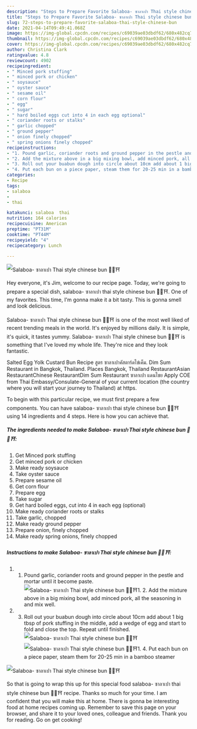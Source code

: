 ```yaml
---
description: "Steps to Prepare Favorite Salaboa- ซาลาเปา Thai style chinese bun 🥢🧧⛩"
title: "Steps to Prepare Favorite Salaboa- ซาลาเปา Thai style chinese bun 🥢🧧⛩"
slug: 72-steps-to-prepare-favorite-salaboa-thai-style-chinese-bun
date: 2021-04-14T09:49:41.068Z
image: https://img-global.cpcdn.com/recipes/c69039ae03dbdf62/680x482cq70/salaboa-ซาลาเปา-thai-style-chinese-bun-recipe-main-photo.jpg
thumbnail: https://img-global.cpcdn.com/recipes/c69039ae03dbdf62/680x482cq70/salaboa-ซาลาเปา-thai-style-chinese-bun-recipe-main-photo.jpg
cover: https://img-global.cpcdn.com/recipes/c69039ae03dbdf62/680x482cq70/salaboa-ซาลาเปา-thai-style-chinese-bun-recipe-main-photo.jpg
author: Christina Clark
ratingvalue: 4.8
reviewcount: 4902
recipeingredient:
- " Minced pork stuffing"
- " minced pork or chicken"
- " soysauce"
- " oyster sauce"
- " sesame oil"
- " corn flour"
- " egg"
- " sugar"
- " hard boiled eggs cut into 4 in each egg optional"
- " coriander roots or stalks"
- " garlic chopped"
- " ground pepper"
- " onion finely chopped"
- " spring onions finely chopped"
recipeinstructions:
- "1. Pound garlic, coriander roots and ground pepper in the pestle and mortar until it become paste."
- "2. Add the mixture above in a big mixing bowl, add minced pork, all the seasoning in and mix well."
- "3. Roll out your buabun dough into circle about 10cm add about 1 big tbsp of pork stuffing in the middle, add a wedge of egg and start to fold and close the top. Repeat until finished."
- "4. Put each bun on a piece paper, steam them for 20-25 min in a bamboo steamer"
categories:
- Recipe
tags:
- salaboa
- 
- thai

katakunci: salaboa  thai 
nutrition: 164 calories
recipecuisine: American
preptime: "PT31M"
cooktime: "PT44M"
recipeyield: "4"
recipecategory: Lunch

---
```



![Salaboa- ซาลาเปา Thai style chinese bun 🥢🧧⛩](https://img-global.cpcdn.com/recipes/c69039ae03dbdf62/680x482cq70/salaboa-ซาลาเปา-thai-style-chinese-bun-recipe-main-photo.jpg)

Hey everyone, it's Jim, welcome to our recipe page. Today, we're going to prepare a special dish, salaboa- ซาลาเปา thai style chinese bun 🥢🧧⛩. One of my favorites. This time, I'm gonna make it a bit tasty. This is gonna smell and look delicious.

Salaboa- ซาลาเปา Thai style chinese bun 🥢🧧⛩ is one of the most well liked of recent trending meals in the world. It's enjoyed by millions daily. It is simple, it's quick, it tastes yummy. Salaboa- ซาลาเปา Thai style chinese bun 🥢🧧⛩ is something that I've loved my whole life. They're nice and they look fantastic.

Salted Egg Yolk Custard Bun Recipe สูตร ซาลาเปาคัสตาร์ดไข่เค็ม. Dim Sum Restaurant in Bangkok, Thailand. Places Bangkok, Thailand RestaurantAsian RestaurantChinese RestaurantDim Sum Restaurant ซาลาเปา แดนไชย Apply COE from Thai Embassy/Consulate-General of your current location (the country where you will start your journey to Thailand) at https.


To begin with this particular recipe, we must first prepare a few components. You can have salaboa- ซาลาเปา thai style chinese bun 🥢🧧⛩ using 14 ingredients and 4 steps. Here is how you can achieve that.

<!--inarticleads1-->

##### The ingredients needed to make Salaboa- ซาลาเปา Thai style chinese bun 🥢🧧⛩:

1. Get  Minced pork stuffing
1. Get  minced pork or chicken
1. Make ready  soysauce
1. Take  oyster sauce
1. Prepare  sesame oil
1. Get  corn flour
1. Prepare  egg
1. Take  sugar
1. Get  hard boiled eggs, cut into 4 in each egg (optional)
1. Make ready  coriander roots or stalks
1. Take  garlic, chopped
1. Make ready  ground pepper
1. Prepare  onion, finely chopped
1. Make ready  spring onions, finely chopped




<!--inarticleads2-->

##### Instructions to make Salaboa- ซาลาเปา Thai style chinese bun 🥢🧧⛩:

1. 1. Pound garlic, coriander roots and ground pepper in the pestle and mortar until it become paste.
<img src="//assets-global.cpcdn.com/assets/icons/button_play-2c75c40dde080a61004c1f40b05d8f140eaff45d7e9e6481dc71c63d2e7c4909.png" alt="Salaboa- ซาลาเปา Thai style chinese bun 🥢🧧⛩">1. 2. Add the mixture above in a big mixing bowl, add minced pork, all the seasoning in and mix well.
1. 3. Roll out your buabun dough into circle about 10cm add about 1 big tbsp of pork stuffing in the middle, add a wedge of egg and start to fold and close the top. Repeat until finished.
<img src="//assets-global.cpcdn.com/assets/icons/button_play-2c75c40dde080a61004c1f40b05d8f140eaff45d7e9e6481dc71c63d2e7c4909.png" alt="Salaboa- ซาลาเปา Thai style chinese bun 🥢🧧⛩"><img src="//assets-global.cpcdn.com/assets/icons/button_play-2c75c40dde080a61004c1f40b05d8f140eaff45d7e9e6481dc71c63d2e7c4909.png" alt="Salaboa- ซาลาเปา Thai style chinese bun 🥢🧧⛩">1. 4. Put each bun on a piece paper, steam them for 20-25 min in a bamboo steamer
<img src="//assets-global.cpcdn.com/assets/icons/button_play-2c75c40dde080a61004c1f40b05d8f140eaff45d7e9e6481dc71c63d2e7c4909.png" alt="Salaboa- ซาลาเปา Thai style chinese bun 🥢🧧⛩">



So that is going to wrap this up for this special food salaboa- ซาลาเปา thai style chinese bun 🥢🧧⛩ recipe. Thanks so much for your time. I am confident that you will make this at home. There is gonna be interesting food at home recipes coming up. Remember to save this page on your browser, and share it to your loved ones, colleague and friends. Thank you for reading. Go on get cooking!
